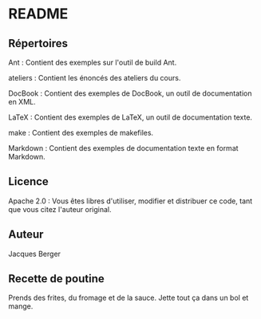 README
======


Répertoires
-----------

Ant : Contient des exemples sur l'outil de build Ant.

ateliers : Contient les énoncés des ateliers du cours.

DocBook : Contient des exemples de DocBook, un outil de documentation en XML.

LaTeX : Contient des exemples de LaTeX, un outil de documentation texte.

make : Contient des exemples de makefiles.

Markdown : Contient des exemples de documentation texte en format Markdown.


Licence
-------

Apache 2.0 : Vous êtes libres d'utiliser, modifier et distribuer ce code, tant
que vous citez l'auteur original.


Auteur
------

Jacques Berger


Recette de poutine
------------------

Prends des frites, du fromage et de la sauce. Jette tout ça dans un bol et
mange.
